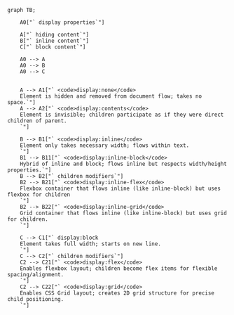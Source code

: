

```mermaid
graph TB;

    A0["` display properties`"]

    A["` hiding content`"]
    B["` inline content`"]
    C["` block content`"]

    A0 --> A
    A0 --> B
    A0 --> C


    A --> A1["` <code>display:none</code>  
    Element is hidden and removed from document flow; takes no space.`"]
    A --> A2["` <code>display:contents</code>
    Element is invisible; children participate as if they were direct children of parent.
    `"]

    B --> B1["` <code>display:inline</code>
    Element only takes necessary width; flows within text. 
    `"]
    B1 --> B11["` <code>display:inline-block</code>
    Hybrid of inline and block; flows inline but respects width/height properties.`"]
    B --> B2["` children modifiers`"]
    B2 --> B21["` <code>display:inline-flex</code>
    Flexbox container that flows inline (like inline-block) but uses flexbox for children
    `"]
    B2 --> B22["` <code>display:inline-grid</code>
    Grid container that flows inline (like inline-block) but uses grid for children.
    `"]

    C --> C1["` display:block
    Element takes full width; starts on new line.
    `"]
    C --> C2["` children modifiers`"]
    C2 --> C21["` <code>display:flex</code>
    Enables flexbox layout; children become flex items for flexible spacing/alignment.
    `"]
    C2 --> C22["` <code>display:grid</code>
    Enables CSS Grid layout; creates 2D grid structure for precise child positioning.
    `"]



```



<!-- 

table	Element behaves like <table>; useful for tabular layouts.
table-row	Element behaves like <tr>; must be inside display: table.
table-cell	Element behaves like <td>; must be inside display: table-row.

list-item	Element behaves like <li>; typically includes bullets or numbers. -->